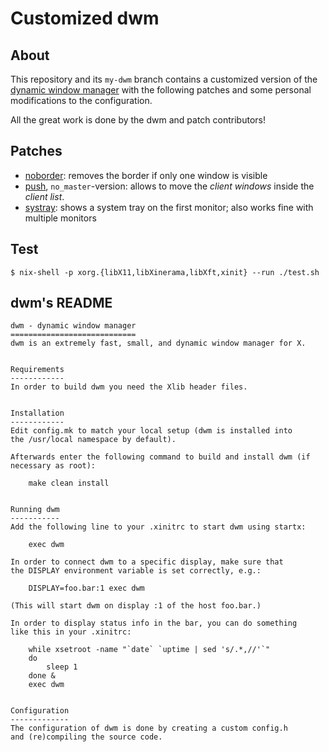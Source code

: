 # Customized dwm

## About
This repository and its `my-dwm` branch contains a customized version of the
[dynamic window manager](https://dwm.suckless.org/) with the following patches
and some personal modifications to the configuration.

All the great work is done by the dwm and patch contributors!


## Patches
- [noborder](https://dwm.suckless.org/patches/noborder/): removes the border if
  only one window is visible
- [push](https://dwm.suckless.org/patches/push/), `no_master`-version: allows to
  move the *client windows* inside the *client list*.
- [systray](https://dwm.suckless.org/patches/systray/): shows a system tray
  on the first monitor; also works fine with multiple monitors

## Test
```
$ nix-shell -p xorg.{libX11,libXinerama,libXft,xinit} --run ./test.sh
```


## dwm's README
```
dwm - dynamic window manager
============================
dwm is an extremely fast, small, and dynamic window manager for X.


Requirements
------------
In order to build dwm you need the Xlib header files.


Installation
------------
Edit config.mk to match your local setup (dwm is installed into
the /usr/local namespace by default).

Afterwards enter the following command to build and install dwm (if
necessary as root):

    make clean install


Running dwm
-----------
Add the following line to your .xinitrc to start dwm using startx:

    exec dwm

In order to connect dwm to a specific display, make sure that
the DISPLAY environment variable is set correctly, e.g.:

    DISPLAY=foo.bar:1 exec dwm

(This will start dwm on display :1 of the host foo.bar.)

In order to display status info in the bar, you can do something
like this in your .xinitrc:

    while xsetroot -name "`date` `uptime | sed 's/.*,//'`"
    do
    	sleep 1
    done &
    exec dwm


Configuration
-------------
The configuration of dwm is done by creating a custom config.h
and (re)compiling the source code.
```
